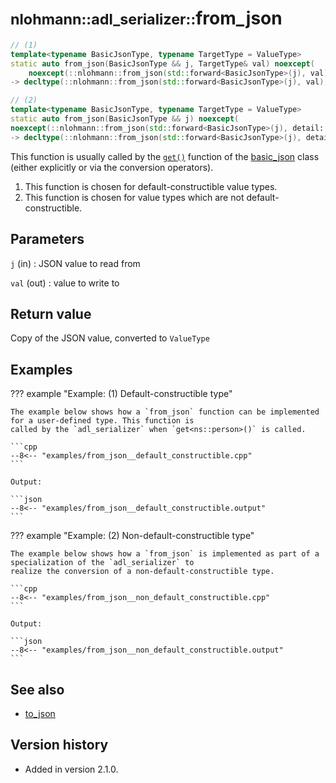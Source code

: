 # <small>nlohmann::adl_serializer::</small>from_json

```cpp
// (1)
template<typename BasicJsonType, typename TargetType = ValueType>
static auto from_json(BasicJsonType && j, TargetType& val) noexcept(
    noexcept(::nlohmann::from_json(std::forward<BasicJsonType>(j), val)))
-> decltype(::nlohmann::from_json(std::forward<BasicJsonType>(j), val), void())

// (2)
template<typename BasicJsonType, typename TargetType = ValueType>
static auto from_json(BasicJsonType && j) noexcept(
noexcept(::nlohmann::from_json(std::forward<BasicJsonType>(j), detail::identity_tag<TargetType> {})))
-> decltype(::nlohmann::from_json(std::forward<BasicJsonType>(j), detail::identity_tag<TargetType> {}))
```

This function is usually called by the [`get()`](../basic_json/get.md) function of the [basic_json](../basic_json/index.md)
class (either explicitly or via the conversion operators).

1. This function is chosen for default-constructible value types.
2. This function is chosen for value types which are not default-constructible.

## Parameters

`j` (in)
:   JSON value to read from

`val` (out)
:   value to write to

## Return value

Copy of the JSON value, converted to `ValueType`

## Examples

??? example "Example: (1) Default-constructible type"

    The example below shows how a `from_json` function can be implemented for a user-defined type. This function is
    called by the `adl_serializer` when `get<ns::person>()` is called.
        
    ```cpp
    --8<-- "examples/from_json__default_constructible.cpp"
    ```
    
    Output:
    
    ```json
    --8<-- "examples/from_json__default_constructible.output"
    ```

??? example "Example: (2) Non-default-constructible type"

    The example below shows how a `from_json` is implemented as part of a specialization of the `adl_serializer` to
    realize the conversion of a non-default-constructible type.
        
    ```cpp
    --8<-- "examples/from_json__non_default_constructible.cpp"
    ```
    
    Output:
    
    ```json
    --8<-- "examples/from_json__non_default_constructible.output"
    ```

## See also

- [to_json](to_json.md)

## Version history

- Added in version 2.1.0.
